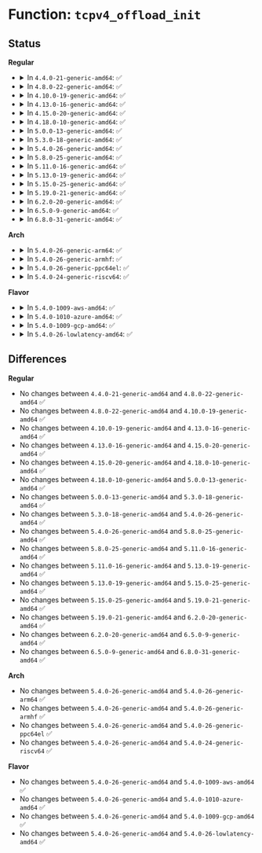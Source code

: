 # Function: <code>tcpv4_offload_init</code>

## Status
<b>Regular</b>
<ul>
<li>
<details>
<summary>In <code>4.4.0-21-generic-amd64</code>: ✅</summary>

```c
int tcpv4_offload_init()
```

```json
{
  "name": "tcpv4_offload_init",
  "collision_type": "Unique Global",
  "inline_type": "No",
  "funcs": [
    {
      "addr": 18446744071595347786,
      "name": "tcpv4_offload_init",
      "external": true,
      "loc": "net/ipv4/tcp_offload.c:324",
      "file": "net/ipv4/tcp_offload.c",
      "inline": "seen, unknown",
      "caller_inline": [],
      "caller_func": [
        "net/ipv4/af_inet.c:ipv4_offload_init"
      ]
    }
  ],
  "symbols": [
    {
      "addr": 18446744071595347786,
      "name": "tcpv4_offload_init",
      "section": ".init.text",
      "bind": "STB_GLOBAL",
      "size": 23
    }
  ]
}
```
</details>
</li>
<li>
<details>
<summary>In <code>4.8.0-22-generic-amd64</code>: ✅</summary>

```c
int tcpv4_offload_init()
```

```json
{
  "name": "tcpv4_offload_init",
  "collision_type": "Unique Global",
  "inline_type": "No",
  "funcs": [
    {
      "addr": 18446744071595535789,
      "name": "tcpv4_offload_init",
      "external": true,
      "loc": "net/ipv4/tcp_offload.c:331",
      "file": "net/ipv4/tcp_offload.c",
      "inline": "seen, unknown",
      "caller_inline": [],
      "caller_func": [
        "net/ipv4/af_inet.c:ipv4_offload_init"
      ]
    }
  ],
  "symbols": [
    {
      "addr": 18446744071595535789,
      "name": "tcpv4_offload_init",
      "section": ".init.text",
      "bind": "STB_GLOBAL",
      "size": 23
    }
  ]
}
```
</details>
</li>
<li>
<details>
<summary>In <code>4.10.0-19-generic-amd64</code>: ✅</summary>

```c
int tcpv4_offload_init()
```

```json
{
  "name": "tcpv4_offload_init",
  "collision_type": "Unique Global",
  "inline_type": "No",
  "funcs": [
    {
      "addr": 18446744071595791917,
      "name": "tcpv4_offload_init",
      "external": true,
      "loc": "net/ipv4/tcp_offload.c:332",
      "file": "net/ipv4/tcp_offload.c",
      "inline": "seen, unknown",
      "caller_inline": [],
      "caller_func": [
        "net/ipv4/af_inet.c:ipv4_offload_init"
      ]
    }
  ],
  "symbols": [
    {
      "addr": 18446744071595791917,
      "name": "tcpv4_offload_init",
      "section": ".init.text",
      "bind": "STB_GLOBAL",
      "size": 23
    }
  ]
}
```
</details>
</li>
<li>
<details>
<summary>In <code>4.13.0-16-generic-amd64</code>: ✅</summary>

```c
int tcpv4_offload_init()
```

```json
{
  "name": "tcpv4_offload_init",
  "collision_type": "Unique Global",
  "inline_type": "No",
  "funcs": [
    {
      "addr": 18446744071596723108,
      "name": "tcpv4_offload_init",
      "external": true,
      "loc": "net/ipv4/tcp_offload.c:332",
      "file": "net/ipv4/tcp_offload.c",
      "inline": "seen, unknown",
      "caller_inline": [],
      "caller_func": [
        "net/ipv4/af_inet.c:ipv4_offload_init"
      ]
    }
  ],
  "symbols": [
    {
      "addr": 18446744071596723108,
      "name": "tcpv4_offload_init",
      "section": ".init.text",
      "bind": "STB_GLOBAL",
      "size": 28
    }
  ]
}
```
</details>
</li>
<li>
<details>
<summary>In <code>4.15.0-20-generic-amd64</code>: ✅</summary>

```c
int tcpv4_offload_init()
```

```json
{
  "name": "tcpv4_offload_init",
  "collision_type": "Unique Global",
  "inline_type": "No",
  "funcs": [
    {
      "addr": 18446744071603056312,
      "name": "tcpv4_offload_init",
      "external": true,
      "loc": "net/ipv4/tcp_offload.c:343",
      "file": "net/ipv4/tcp_offload.c",
      "inline": "seen, unknown",
      "caller_inline": [],
      "caller_func": [
        "net/ipv4/af_inet.c:ipv4_offload_init"
      ]
    }
  ],
  "symbols": [
    {
      "addr": 18446744071603056312,
      "name": "tcpv4_offload_init",
      "section": ".init.text",
      "bind": "STB_GLOBAL",
      "size": 28
    }
  ]
}
```
</details>
</li>
<li>
<details>
<summary>In <code>4.18.0-10-generic-amd64</code>: ✅</summary>

```c
int tcpv4_offload_init()
```

```json
{
  "name": "tcpv4_offload_init",
  "collision_type": "Unique Global",
  "inline_type": "No",
  "funcs": [
    {
      "addr": 18446744071603229364,
      "name": "tcpv4_offload_init",
      "external": true,
      "loc": "net/ipv4/tcp_offload.c:341",
      "file": "net/ipv4/tcp_offload.c",
      "inline": "seen, unknown",
      "caller_inline": [],
      "caller_func": [
        "net/ipv4/af_inet.c:ipv4_offload_init"
      ]
    }
  ],
  "symbols": [
    {
      "addr": 18446744071603229364,
      "name": "tcpv4_offload_init",
      "section": ".init.text",
      "bind": "STB_GLOBAL",
      "size": 28
    }
  ]
}
```
</details>
</li>
<li>
<details>
<summary>In <code>5.0.0-13-generic-amd64</code>: ✅</summary>

```c
int tcpv4_offload_init()
```

```json
{
  "name": "tcpv4_offload_init",
  "collision_type": "Unique Global",
  "inline_type": "No",
  "funcs": [
    {
      "addr": 18446744071605040361,
      "name": "tcpv4_offload_init",
      "external": true,
      "loc": "net/ipv4/tcp_offload.c:346",
      "file": "net/ipv4/tcp_offload.c",
      "inline": "seen, unknown",
      "caller_inline": [],
      "caller_func": [
        "net/ipv4/af_inet.c:ipv4_offload_init"
      ]
    }
  ],
  "symbols": [
    {
      "addr": 18446744071605040361,
      "name": "tcpv4_offload_init",
      "section": ".init.text",
      "bind": "STB_GLOBAL",
      "size": 28
    }
  ]
}
```
</details>
</li>
<li>
<details>
<summary>In <code>5.3.0-18-generic-amd64</code>: ✅</summary>

```c
int tcpv4_offload_init()
```

```json
{
  "name": "tcpv4_offload_init",
  "collision_type": "Unique Global",
  "inline_type": "No",
  "funcs": [
    {
      "addr": 18446744071605157617,
      "name": "tcpv4_offload_init",
      "external": true,
      "loc": "net/ipv4/tcp_offload.c:342",
      "file": "net/ipv4/tcp_offload.c",
      "inline": "seen, unknown",
      "caller_inline": [],
      "caller_func": [
        "net/ipv4/af_inet.c:ipv4_offload_init"
      ]
    }
  ],
  "symbols": [
    {
      "addr": 18446744071605157617,
      "name": "tcpv4_offload_init",
      "section": ".init.text",
      "bind": "STB_GLOBAL",
      "size": 28
    }
  ]
}
```
</details>
</li>
<li>
<details>
<summary>In <code>5.4.0-26-generic-amd64</code>: ✅</summary>

```c
int tcpv4_offload_init()
```

```json
{
  "name": "tcpv4_offload_init",
  "collision_type": "Unique Global",
  "inline_type": "No",
  "funcs": [
    {
      "addr": 18446744071605198176,
      "name": "tcpv4_offload_init",
      "external": true,
      "loc": "net/ipv4/tcp_offload.c:342",
      "file": "net/ipv4/tcp_offload.c",
      "inline": "seen, unknown",
      "caller_inline": [],
      "caller_func": [
        "net/ipv4/af_inet.c:ipv4_offload_init"
      ]
    }
  ],
  "symbols": [
    {
      "addr": 18446744071605198176,
      "name": "tcpv4_offload_init",
      "section": ".init.text",
      "bind": "STB_GLOBAL",
      "size": 28
    }
  ]
}
```
</details>
</li>
<li>
<details>
<summary>In <code>5.8.0-25-generic-amd64</code>: ✅</summary>

```c
int tcpv4_offload_init()
```

```json
{
  "name": "tcpv4_offload_init",
  "collision_type": "Unique Global",
  "inline_type": "No",
  "funcs": [
    {
      "addr": 18446744071609443096,
      "name": "tcpv4_offload_init",
      "external": true,
      "loc": "net/ipv4/tcp_offload.c:342",
      "file": "net/ipv4/tcp_offload.c",
      "inline": "seen, unknown",
      "caller_inline": [],
      "caller_func": [
        "net/ipv4/af_inet.c:ipv4_offload_init"
      ]
    }
  ],
  "symbols": [
    {
      "addr": 18446744071609443096,
      "name": "tcpv4_offload_init",
      "section": ".init.text",
      "bind": "STB_GLOBAL",
      "size": 28
    }
  ]
}
```
</details>
</li>
<li>
<details>
<summary>In <code>5.11.0-16-generic-amd64</code>: ✅</summary>

```c
int tcpv4_offload_init()
```

```json
{
  "name": "tcpv4_offload_init",
  "collision_type": "Unique Global",
  "inline_type": "No",
  "funcs": [
    {
      "addr": 18446744071612518048,
      "name": "tcpv4_offload_init",
      "external": true,
      "loc": "net/ipv4/tcp_offload.c:342",
      "file": "net/ipv4/tcp_offload.c",
      "inline": "seen, unknown",
      "caller_inline": [],
      "caller_func": [
        "net/ipv4/af_inet.c:ipv4_offload_init"
      ]
    }
  ],
  "symbols": [
    {
      "addr": 18446744071612518048,
      "name": "tcpv4_offload_init",
      "section": ".init.text",
      "bind": "STB_GLOBAL",
      "size": 28
    }
  ]
}
```
</details>
</li>
<li>
<details>
<summary>In <code>5.13.0-19-generic-amd64</code>: ✅</summary>

```c
int tcpv4_offload_init()
```

```json
{
  "name": "tcpv4_offload_init",
  "collision_type": "Unique Global",
  "inline_type": "No",
  "funcs": [
    {
      "addr": 18446744071614660495,
      "name": "tcpv4_offload_init",
      "external": true,
      "loc": "net/ipv4/tcp_offload.c:345",
      "file": "net/ipv4/tcp_offload.c",
      "inline": "seen, unknown",
      "caller_inline": [],
      "caller_func": [
        "net/ipv4/af_inet.c:ipv4_offload_init"
      ]
    }
  ],
  "symbols": [
    {
      "addr": 18446744071614660495,
      "name": "tcpv4_offload_init",
      "section": ".init.text",
      "bind": "STB_GLOBAL",
      "size": 28
    }
  ]
}
```
</details>
</li>
<li>
<details>
<summary>In <code>5.15.0-25-generic-amd64</code>: ✅</summary>

```c
int tcpv4_offload_init()
```

```json
{
  "name": "tcpv4_offload_init",
  "collision_type": "Unique Global",
  "inline_type": "No",
  "funcs": [
    {
      "addr": 18446744071615620010,
      "name": "tcpv4_offload_init",
      "external": true,
      "loc": "net/ipv4/tcp_offload.c:345",
      "file": "net/ipv4/tcp_offload.c",
      "inline": "seen, unknown",
      "caller_inline": [],
      "caller_func": [
        "net/ipv4/af_inet.c:ipv4_offload_init"
      ]
    }
  ],
  "symbols": [
    {
      "addr": 18446744071615620010,
      "name": "tcpv4_offload_init",
      "section": ".init.text",
      "bind": "STB_GLOBAL",
      "size": 28
    }
  ]
}
```
</details>
</li>
<li>
<details>
<summary>In <code>5.19.0-21-generic-amd64</code>: ✅</summary>

```c
int tcpv4_offload_init()
```

```json
{
  "name": "tcpv4_offload_init",
  "collision_type": "Unique Global",
  "inline_type": "No",
  "funcs": [
    {
      "addr": 18446744071617430581,
      "name": "tcpv4_offload_init",
      "external": true,
      "loc": "net/ipv4/tcp_offload.c:346",
      "file": "net/ipv4/tcp_offload.c",
      "inline": "seen, unknown",
      "caller_inline": [],
      "caller_func": [
        "net/ipv4/af_inet.c:ipv4_offload_init"
      ]
    }
  ],
  "symbols": [
    {
      "addr": 18446744071617430581,
      "name": "tcpv4_offload_init",
      "section": ".init.text",
      "bind": "STB_GLOBAL",
      "size": 36
    }
  ]
}
```
</details>
</li>
<li>
<details>
<summary>In <code>6.2.0-20-generic-amd64</code>: ✅</summary>

```c
int tcpv4_offload_init()
```

```json
{
  "name": "tcpv4_offload_init",
  "collision_type": "Unique Global",
  "inline_type": "No",
  "funcs": [
    {
      "addr": 18446744071628189072,
      "name": "tcpv4_offload_init",
      "external": true,
      "loc": "net/ipv4/tcp_offload.c:356",
      "file": "net/ipv4/tcp_offload.c",
      "inline": "seen, unknown",
      "caller_inline": [],
      "caller_func": [
        "net/ipv4/af_inet.c:ipv4_offload_init",
        "net/ipv4/af_inet.c:ipv4_offload_init"
      ]
    }
  ],
  "symbols": [
    {
      "addr": 18446744071628189072,
      "name": "tcpv4_offload_init",
      "section": ".init.text",
      "bind": "STB_GLOBAL",
      "size": 36
    }
  ]
}
```
</details>
</li>
<li>
<details>
<summary>In <code>6.5.0-9-generic-amd64</code>: ✅</summary>

```c
int tcpv4_offload_init()
```

```json
{
  "name": "tcpv4_offload_init",
  "collision_type": "Unique Global",
  "inline_type": "No",
  "funcs": [
    {
      "addr": 18446744071619957664,
      "name": "tcpv4_offload_init",
      "external": true,
      "loc": "net/ipv4/tcp_offload.c:355",
      "file": "net/ipv4/tcp_offload.c",
      "inline": "seen, unknown",
      "caller_inline": [],
      "caller_func": [
        "net/ipv4/af_inet.c:ipv4_offload_init",
        "net/ipv4/af_inet.c:ipv4_offload_init"
      ]
    }
  ],
  "symbols": [
    {
      "addr": 18446744071619957664,
      "name": "tcpv4_offload_init",
      "section": ".init.text",
      "bind": "STB_GLOBAL",
      "size": 36
    }
  ]
}
```
</details>
</li>
<li>
<details>
<summary>In <code>6.8.0-31-generic-amd64</code>: ✅</summary>

```c
int tcpv4_offload_init()
```

```json
{
  "name": "tcpv4_offload_init",
  "collision_type": "Unique Global",
  "inline_type": "No",
  "funcs": [
    {
      "addr": 18446744071622269456,
      "name": "tcpv4_offload_init",
      "external": true,
      "loc": "net/ipv4/tcp_offload.c:355",
      "file": "net/ipv4/tcp_offload.c",
      "inline": "seen, unknown",
      "caller_inline": [],
      "caller_func": [
        "net/ipv4/af_inet.c:ipv4_offload_init",
        "net/ipv4/af_inet.c:ipv4_offload_init"
      ]
    }
  ],
  "symbols": [
    {
      "addr": 18446744071622269456,
      "name": "tcpv4_offload_init",
      "section": ".init.text",
      "bind": "STB_GLOBAL",
      "size": 36
    }
  ]
}
```
</details>
</li>
</ul>
<b>Arch</b>
<ul>
<li>
<details>
<summary>In <code>5.4.0-26-generic-arm64</code>: ✅</summary>

```c
int tcpv4_offload_init()
```

```json
{
  "name": "tcpv4_offload_init",
  "collision_type": "Unique Global",
  "inline_type": "No",
  "funcs": [
    {
      "addr": 18446603336511334704,
      "name": "tcpv4_offload_init",
      "external": true,
      "loc": "net/ipv4/tcp_offload.c:342",
      "file": "net/ipv4/tcp_offload.c",
      "inline": "seen, unknown",
      "caller_inline": [],
      "caller_func": [
        "net/ipv4/af_inet.c:ipv4_offload_init"
      ]
    }
  ],
  "symbols": [
    {
      "addr": 18446603336511334704,
      "name": "tcpv4_offload_init",
      "section": ".init.text",
      "bind": "STB_GLOBAL",
      "size": 40
    }
  ]
}
```
</details>
</li>
<li>
<details>
<summary>In <code>5.4.0-26-generic-armhf</code>: ✅</summary>

```c
int tcpv4_offload_init()
```

```json
{
  "name": "tcpv4_offload_init",
  "collision_type": "Unique Global",
  "inline_type": "No",
  "funcs": [
    {
      "addr": 3243998184,
      "name": "tcpv4_offload_init",
      "external": true,
      "loc": "net/ipv4/tcp_offload.c:342",
      "file": "net/ipv4/tcp_offload.c",
      "inline": "seen, unknown",
      "caller_inline": [],
      "caller_func": [
        "net/ipv4/af_inet.c:ipv4_offload_init"
      ]
    }
  ],
  "symbols": [
    {
      "addr": 3243998184,
      "name": "tcpv4_offload_init",
      "section": ".init.text",
      "bind": "STB_GLOBAL",
      "size": 40
    }
  ]
}
```
</details>
</li>
<li>
<details>
<summary>In <code>5.4.0-26-generic-ppc64el</code>: ✅</summary>

```c
int tcpv4_offload_init()
```

```json
{
  "name": "tcpv4_offload_init",
  "collision_type": "Unique Global",
  "inline_type": "No",
  "funcs": [
    {
      "addr": 13835058055302887960,
      "name": "tcpv4_offload_init",
      "external": true,
      "loc": "net/ipv4/tcp_offload.c:342",
      "file": "net/ipv4/tcp_offload.c",
      "inline": "seen, unknown",
      "caller_inline": [],
      "caller_func": [
        "net/ipv4/af_inet.c:ipv4_offload_init"
      ]
    }
  ],
  "symbols": [
    {
      "addr": 13835058055302887960,
      "name": "tcpv4_offload_init",
      "section": ".init.text",
      "bind": "STB_GLOBAL",
      "size": 64
    }
  ]
}
```
</details>
</li>
<li>
<details>
<summary>In <code>5.4.0-24-generic-riscv64</code>: ✅</summary>

```c
int tcpv4_offload_init()
```

```json
{
  "name": "tcpv4_offload_init",
  "collision_type": "Unique Global",
  "inline_type": "No",
  "funcs": [
    {
      "addr": 18446743936270865900,
      "name": "tcpv4_offload_init",
      "external": true,
      "loc": "net/ipv4/tcp_offload.c:342",
      "file": "net/ipv4/tcp_offload.c",
      "inline": "seen, unknown",
      "caller_inline": [],
      "caller_func": [
        "net/ipv4/af_inet.c:ipv4_offload_init"
      ]
    }
  ],
  "symbols": [
    {
      "addr": 18446743936270865900,
      "name": "tcpv4_offload_init",
      "section": ".init.text",
      "bind": "STB_GLOBAL",
      "size": 44
    }
  ]
}
```
</details>
</li>
</ul>
<b>Flavor</b>
<ul>
<li>
<details>
<summary>In <code>5.4.0-1009-aws-amd64</code>: ✅</summary>

```c
int tcpv4_offload_init()
```

```json
{
  "name": "tcpv4_offload_init",
  "collision_type": "Unique Global",
  "inline_type": "No",
  "funcs": [
    {
      "addr": 18446744071605086820,
      "name": "tcpv4_offload_init",
      "external": true,
      "loc": "net/ipv4/tcp_offload.c:342",
      "file": "net/ipv4/tcp_offload.c",
      "inline": "seen, unknown",
      "caller_inline": [],
      "caller_func": [
        "net/ipv4/af_inet.c:ipv4_offload_init"
      ]
    }
  ],
  "symbols": [
    {
      "addr": 18446744071605086820,
      "name": "tcpv4_offload_init",
      "section": ".init.text",
      "bind": "STB_GLOBAL",
      "size": 28
    }
  ]
}
```
</details>
</li>
<li>
<details>
<summary>In <code>5.4.0-1010-azure-amd64</code>: ✅</summary>

```c
int tcpv4_offload_init()
```

```json
{
  "name": "tcpv4_offload_init",
  "collision_type": "Unique Global",
  "inline_type": "No",
  "funcs": [
    {
      "addr": 18446744071605054898,
      "name": "tcpv4_offload_init",
      "external": true,
      "loc": "net/ipv4/tcp_offload.c:342",
      "file": "net/ipv4/tcp_offload.c",
      "inline": "seen, unknown",
      "caller_inline": [],
      "caller_func": [
        "net/ipv4/af_inet.c:ipv4_offload_init"
      ]
    }
  ],
  "symbols": [
    {
      "addr": 18446744071605054898,
      "name": "tcpv4_offload_init",
      "section": ".init.text",
      "bind": "STB_GLOBAL",
      "size": 28
    }
  ]
}
```
</details>
</li>
<li>
<details>
<summary>In <code>5.4.0-1009-gcp-amd64</code>: ✅</summary>

```c
int tcpv4_offload_init()
```

```json
{
  "name": "tcpv4_offload_init",
  "collision_type": "Unique Global",
  "inline_type": "No",
  "funcs": [
    {
      "addr": 18446744071605175111,
      "name": "tcpv4_offload_init",
      "external": true,
      "loc": "net/ipv4/tcp_offload.c:342",
      "file": "net/ipv4/tcp_offload.c",
      "inline": "seen, unknown",
      "caller_inline": [],
      "caller_func": [
        "net/ipv4/af_inet.c:ipv4_offload_init"
      ]
    }
  ],
  "symbols": [
    {
      "addr": 18446744071605175111,
      "name": "tcpv4_offload_init",
      "section": ".init.text",
      "bind": "STB_GLOBAL",
      "size": 28
    }
  ]
}
```
</details>
</li>
<li>
<details>
<summary>In <code>5.4.0-26-lowlatency-amd64</code>: ✅</summary>

```c
int tcpv4_offload_init()
```

```json
{
  "name": "tcpv4_offload_init",
  "collision_type": "Unique Global",
  "inline_type": "No",
  "funcs": [
    {
      "addr": 18446744071605202370,
      "name": "tcpv4_offload_init",
      "external": true,
      "loc": "net/ipv4/tcp_offload.c:342",
      "file": "net/ipv4/tcp_offload.c",
      "inline": "seen, unknown",
      "caller_inline": [],
      "caller_func": [
        "net/ipv4/af_inet.c:ipv4_offload_init"
      ]
    }
  ],
  "symbols": [
    {
      "addr": 18446744071605202370,
      "name": "tcpv4_offload_init",
      "section": ".init.text",
      "bind": "STB_GLOBAL",
      "size": 28
    }
  ]
}
```
</details>
</li>
</ul>

## Differences
<b>Regular</b>
<ul>
<li>
No changes between <code>4.4.0-21-generic-amd64</code> and <code>4.8.0-22-generic-amd64</code> ✅
</li>
<li>
No changes between <code>4.8.0-22-generic-amd64</code> and <code>4.10.0-19-generic-amd64</code> ✅
</li>
<li>
No changes between <code>4.10.0-19-generic-amd64</code> and <code>4.13.0-16-generic-amd64</code> ✅
</li>
<li>
No changes between <code>4.13.0-16-generic-amd64</code> and <code>4.15.0-20-generic-amd64</code> ✅
</li>
<li>
No changes between <code>4.15.0-20-generic-amd64</code> and <code>4.18.0-10-generic-amd64</code> ✅
</li>
<li>
No changes between <code>4.18.0-10-generic-amd64</code> and <code>5.0.0-13-generic-amd64</code> ✅
</li>
<li>
No changes between <code>5.0.0-13-generic-amd64</code> and <code>5.3.0-18-generic-amd64</code> ✅
</li>
<li>
No changes between <code>5.3.0-18-generic-amd64</code> and <code>5.4.0-26-generic-amd64</code> ✅
</li>
<li>
No changes between <code>5.4.0-26-generic-amd64</code> and <code>5.8.0-25-generic-amd64</code> ✅
</li>
<li>
No changes between <code>5.8.0-25-generic-amd64</code> and <code>5.11.0-16-generic-amd64</code> ✅
</li>
<li>
No changes between <code>5.11.0-16-generic-amd64</code> and <code>5.13.0-19-generic-amd64</code> ✅
</li>
<li>
No changes between <code>5.13.0-19-generic-amd64</code> and <code>5.15.0-25-generic-amd64</code> ✅
</li>
<li>
No changes between <code>5.15.0-25-generic-amd64</code> and <code>5.19.0-21-generic-amd64</code> ✅
</li>
<li>
No changes between <code>5.19.0-21-generic-amd64</code> and <code>6.2.0-20-generic-amd64</code> ✅
</li>
<li>
No changes between <code>6.2.0-20-generic-amd64</code> and <code>6.5.0-9-generic-amd64</code> ✅
</li>
<li>
No changes between <code>6.5.0-9-generic-amd64</code> and <code>6.8.0-31-generic-amd64</code> ✅
</li>
</ul>
<b>Arch</b>
<ul>
<li>
No changes between <code>5.4.0-26-generic-amd64</code> and <code>5.4.0-26-generic-arm64</code> ✅
</li>
<li>
No changes between <code>5.4.0-26-generic-amd64</code> and <code>5.4.0-26-generic-armhf</code> ✅
</li>
<li>
No changes between <code>5.4.0-26-generic-amd64</code> and <code>5.4.0-26-generic-ppc64el</code> ✅
</li>
<li>
No changes between <code>5.4.0-26-generic-amd64</code> and <code>5.4.0-24-generic-riscv64</code> ✅
</li>
</ul>
<b>Flavor</b>
<ul>
<li>
No changes between <code>5.4.0-26-generic-amd64</code> and <code>5.4.0-1009-aws-amd64</code> ✅
</li>
<li>
No changes between <code>5.4.0-26-generic-amd64</code> and <code>5.4.0-1010-azure-amd64</code> ✅
</li>
<li>
No changes between <code>5.4.0-26-generic-amd64</code> and <code>5.4.0-1009-gcp-amd64</code> ✅
</li>
<li>
No changes between <code>5.4.0-26-generic-amd64</code> and <code>5.4.0-26-lowlatency-amd64</code> ✅
</li>
</ul>
